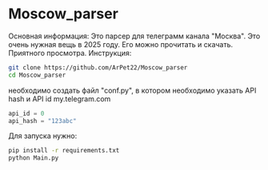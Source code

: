 # Moscow_parser
Основная информация:
Это парсер для телеграмм канала "Москва". Это очень нужная вещь в 2025 году. Его можно прочитать и скачать. Приятного просмотра.
Инструкция:
```sh
git clone https://github.com/ArPet22/Moscow_parser
cd Moscow_parser
```
необходимо создать файл "conf.py", в котором необходимо указать API hash и API id my.telegram.com
```py
api_id = 0
api_hash = "123abc"
```
Для запуска нужно:
```sh
pip install -r requirements.txt
python Main.py
```